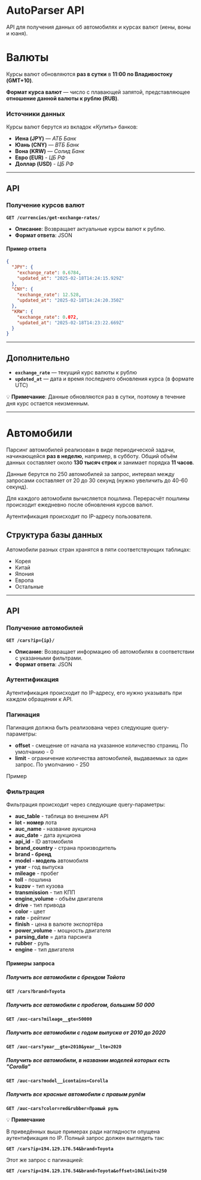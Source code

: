 # **AutoParser API**  

API для получения данных об автомобилях и курсах валют (иены, воны и юаня).  

# **Валюты**  

Курсы валют обновляются **раз в сутки** в **11:00 по Владивостоку (GMT+10)**.  

**Формат курса валют** — число с плавающей запятой, представляющее **отношение данной валюты к рублю (RUB)**.  

### **Источники данных**  
Курсы валют берутся из вкладок _«Купить»_ банков:  

- **Иена (JPY)** — _АТБ Банк_  
- **Юань (CNY)** — _ВТБ Банк_  
- **Вона (KRW)** — _Солид Банк_  
- **Евро (EUR)** - _ЦБ РФ_
- **Доллар (USD)** - _ЦБ РФ_

---

## **API**  

### **Получение курсов валют**  
**`GET /currencies/get-exchange-rates/`**  

- **Описание**: Возвращает актуальные курсы валют к рублю.  
- **Формат ответа**: JSON  

#### **Пример ответа**  

```json
{
  "JPY": {
    "exchange_rate": 0.6784,
    "updated_at": "2025-02-18T14:24:15.929Z"
  },
  "CNY": {
    "exchange_rate": 12.528,
    "updated_at": "2025-02-18T14:24:20.350Z"
  },
  "KRW": {
    "exchange_rate": 0.072,
    "updated_at": "2025-02-18T14:23:22.669Z"
  }
}
```

---

## **Дополнительно**  

- **`exchange_rate`** — текущий курс валюты к рублю  
- **`updated_at`** — дата и время последнего обновления курса (в формате UTC)  

💡 **Примечание**: Данные обновляются раз в сутки, поэтому в течение дня курс остается неизменным.


--- 

# Автомобили 

Парсинг автомобилей реализован в виде периодической задачи, начинающейся **раз в неделю**, например, в субботу. Общий объём данных составляет около **130 тысяч строк** и занимает порядка **11 часов**. 

Данные берутся по 250 автомобилей за запрос, интервал между запросами составляет от 20 до 30 секунд (нужно увеличить до 40-60 секунд). 

Для каждого автомобиля вычисляется пошлина. Перерасчёт пошлины происходит ежедневно после обновления курсов валют.

Аутентификация происходит по IP-адресу пользователя.

## Структура базы данных 

Автомобили разных стран хранятся в пяти соответствующих таблицах: 

- Корея 
- Китай
- Япония
- Европа
- Остальные

--- 

## **API**  

### **Получение автомобилей**  
**`GET /cars?ip={ip}/`**  

- **Описание**: Возвращает информацию об автомобилях в соответствии с указанными фильтрами.
- **Формат ответа**: JSON 

### **Аутентификация** 

Аутентификация происходит по IP-адресу, его нужно указывать при каждом обращении к API.

### **Пагинация**  

Пагинация должна быть реализована через следующие query-параметры: 

- **offset** - смещение от начала на указанное количество страниц. По умолчанию - 0
- **limit** - ограничение количества автомобилей, выдаваемых за один запрос. По умолчанию - 250

Пример

### **Фильтрация** 

Фильтрация происходит через следующие query-параметры: 
- **auc_table** - таблица во внешнем API 
- **lot - номер** лота 
- **auc_name** - название аукциона 
- **auc_date** - дата аукциона 
- **api_id** - ID автомобиля 
- **brand_country** - страна производитель 
- **brand - бренд** 
- **model - модель** автомобиля 
- **year** - год выпуска
- **mileage** - пробег 
- **toll** - пошлина 
- **kuzov** - тип кузова 
- **transmission** - тип КПП 
- **engine_volume** - объём двигателя 
- **drive** - тип привода 
- **color** - цвет 
- **rate** - рейтинг 
- **finish** - цена в валюте экспортёра 
- **power_volume** - мощность двигателя 
- **parsing_date** = дата парсинга 
- **rubber** - руль 
- **engine** - тип двигателя 

#### **Примеры запроса**

##### Получить все автомобили с брендом Тойота

**`GET /cars?brand=Toyota`** 

##### Получить все автомобили с пробегом, большим 50 000

**`GET /auc-cars?mileage__gte=50000`** 

##### Получить все автомобили с годом выпуска от 2010 до 2020

**`GET /auc-cars?year__gte=2010&year__lte=2020`** 

##### Получить все автомобили, в названии моделей которых есть "Corolla"

**`GET /auc-cars?model__icontains=Corolla`**

##### Получить все красные автомобили с правым рулём

**`GET /auc-cars?color=red&rubber=Правый руль`**

💡 **Примечание**

В приведённых выше примерах ради наглядности опущена аутентификация по IP. Полный запрос должен выглядеть так: 

**`GET /cars?ip=194.129.176.54&brand=Toyota`** 

Этот же запрос с пагинацией: 

**`GET /cars?ip=194.129.176.54&brand=Toyota&offset=10&limit=250`** 

